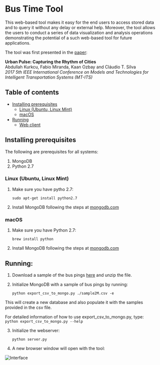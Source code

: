 # Bus Time Tool 

This web-based tool makes it easy for the end users to access stored data and to query it without any delay or external help. Moreover, the tool allows the users to conduct a series of data visualization and analysis operations demonstrating the potential of a such web-based tool for future applications.

The tool was first presented in the [paper](https://vgc.poly.edu/~fmiranda/bus/mt-its-2017-bus.pdf):

**Urban Pulse: Capturing the Rhythm of Cities**   
Abdullah Kurkcu, Fabio Miranda, Kaan Ozbay and Cláudio T. Silva  
*2017 5th IEEE International Conference on Models and Technologies for Intelligent Transportation Systems (MT-ITS)*


## Table of contents

   * [Installing prerequisites](#installing-prerequisites)
      * [Linux (Ubuntu, Linux Mint)](#linux-ubuntu-linux-mint)
      * [macOS](#macos)
   * [Running](#running)
      * [Web client](#web-client)

## Installing prerequisites

The following are prerequisites for all systems:

1. MongoDB
3. Python 2.7

### Linux (Ubuntu, Linux Mint)
1. Make sure you have pytho 2.7:

	```
	sudo apt-get install python2.7
	```

2. Install MongoDB following the steps at [mongodb.com](https://docs.mongodb.com/manual/tutorial/install-mongodb-on-ubuntu/)

### macOS
1. Make sure you have Python 2.7:

	```
	brew install python
	```

2. Install MongoDB following the steps at [mongodb.com](https://docs.mongodb.com/manual/tutorial/install-mongodb-on-os-x/)

## Running:
1. Download a sample of the bus pings [here](https://raw.githubusercontent.com/ViDA-NYU/urban-pulse/master/sample2M.csv.zip) and unzip the file.

2. Initialize MongoDB with a sample of bus pings by running:

	```
	python export_csv_to_mongo.py ./sample2M.csv -e
	```

This will create a new database and also populate it with the samples provided in the csv file.

For detailed information of how to use export_csv_to_mongo.py, type:
	```
	python export_csv_to_mongo.py --help
	```

3. Initialize the webserver:
	```
	python server.py
	```

4. A new browser window will open with the tool:

![Interface](https://raw.githubusercontent.com/ViDA-NYU/urban-pulse/master/tool.png)